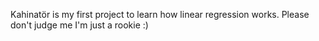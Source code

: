 Kahinatör is my first project to learn how linear regression works. Please don't judge me I'm just a rookie :)